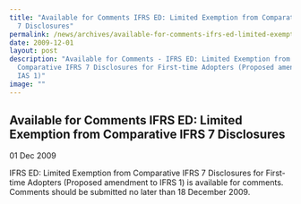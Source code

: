 ```yaml
---
title: "Available for Comments IFRS ED: Limited Exemption from Comparative IFRS
  7 Disclosures"
permalink: /news/archives/available-for-comments-ifrs-ed-limited-exemption-from-comparative-ifrs-7/
date: 2009-12-01
layout: post
description: "Available for Comments - IFRS ED: Limited Exemption from
  Comparative IFRS 7 Disclosures for First-time Adopters (Proposed amendments to
  IAS 1)"
image: ""
---
```

Available for Comments IFRS ED: Limited Exemption from Comparative IFRS 7 Disclosures
----------------------------------------------------------------------------------------------------------------------------------------------

01 Dec 2009

IFRS ED: Limited Exemption from Comparative IFRS 7 Disclosures for First-time Adopters (Proposed amendment to IFRS 1) is available for comments. Comments should be submitted no later than 18 December 2009.